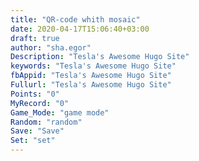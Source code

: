 ```yaml
---
title: "QR-code whith mosaic"
date: 2020-04-17T15:06:40+03:00
draft: true
author: "sha.egor"
Description: "Tesla's Awesome Hugo Site"
keywords: "Tesla's Awesome Hugo Site"
fbAppid: "Tesla's Awesome Hugo Site"
Fullurl: "Tesla's Awesome Hugo Site"
Points: "0"
MyRecord: "0"
Game_Mode: "game mode"
Random: "random"
Save: "Save"
Set: "set"
---
```

